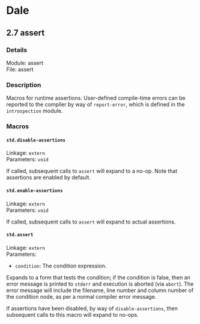 # Dale

## 2.7 assert

### Details

Module: assert  
File: assert  

### Description

Macros for runtime assertions. User-defined compile-time errors can be
reported to the compiler by way of `report-error`, which is defined in
the `introspection` module.















### Macros

#### `std.disable-assertions`

Linkage: `extern`  
Parameters: `void`


If called, subsequent calls to `assert` will expand to a no-op. Note
that assertions are enabled by default.


#### `std.enable-assertions`

Linkage: `extern`  
Parameters: `void`


If called, subsequent calls to `assert` will expand to actual
assertions.


#### `std.assert`

Linkage: `extern`  
Parameters:  

  * `condition`: The condition expression.  

Expands to a form that tests the condition; if the condition is false,
then an error message is printed to `stderr` and execution is aborted
(via `abort`). The error message will include the filename, line
number and column number of the condition node, as per a normal
compiler error message.

If assertions have been disabled, by way of `disable-assertions`, then
subsequent calls to this macro will expand to no-ops.
